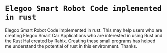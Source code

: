 `Elegoo Smart Robot Code implemented in rust`
==================
Elegoo Smart Robot Code implemented in rust.
This may help users who are creating Elegoo Smart Car Applications who are interested in using Rust and the Rust Hal created by Rahix. 
Creating these small programs has helped me understand the potential of rust in this environment. 
Thanks.




